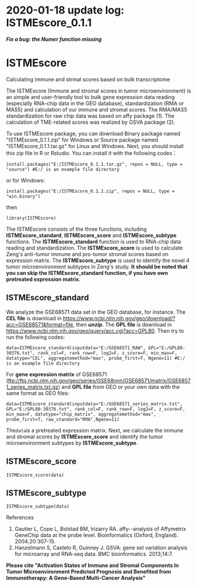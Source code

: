 # 2020-01-18 update log: ISTMEscore_0.1.1
***Fix a bug: the Numer function missing***

# ISTMEscore
Calculating immune and strmal scores based on bulk transcriptome

The ISTMEscore (Immune and stromal scores in tumor microenvironment) is an simple and user-friendly tool to bulk gene expression data reading (especially RNA-chip data in the GEO database), standardization (RMA or MAS5) and calculation of our immune and stromal scores. The RMA/MAS5 standardization for raw chip data was based on affy package (1). The calculation of TME-related scores was realized by GSVA package (2).


To use ISTMEscore package, you can download Binary package named "ISTMEscore_0.1.1.zip" for Windows or Source package named "ISTMEscore_0.1.1.tar.gz" for Linux and Windows. Next, you should install this zip file in R or Rstudio. You can install it with the following codes：

```install.packages("E:/ISTMEscore_0.1.1.tar.gz", repos = NULL, type = "source") #E:/ is an example file directory```

or for Windows:

```install.packages("E:/ISTMEscore_0.1.1.zip", repos = NULL, type = "win.binary")```

then

```library(ISTMEscore)```

The ISTMEscore consists of the three functions, including **ISTMEscore_standard**, **ISTMEscore_score** and **ISTMEscore_subtype** functions. The **ISTMEscore_standard** function is used to RNA-chip data reading and standardization. The **ISTMEscore_score** is used to calculate Zeng's anti-tumor immune and pro-tumor stromal scores based on expression matrix. The **ISTMEscore_subtype** is used to identify the novel 4 tumor microenvironment subtypes in Zeng's study. **It should be noted that you can skip the ISTMEscore_standard function, if you have own pretreated expression matrix.**


## ISTMEscore_standard
We analyze the GSE68571 data set in the GEO database, for instance. The **CEL file** is download in https://www.ncbi.nlm.nih.gov/geo/download/?acc=GSE68571&format=file, then ***unzip***. The **GPL file** is download in https://www.ncbi.nlm.nih.gov/geo/query/acc.cgi?acc=GPL80. Then try to run the following codes:

```data=ISTMEscore_standard(inputdata="E:/GSE68571_RAW", GPL="E:/GPL80-30376.txt", rank_col=F, rank_row=F, log2=F, z_score=F, min_max=F, datatype="CEL", aggregatemethod="max", probe_first=T, Ngene=11) #E:/ is an example file directory```

For **gene expression matrix** of GSE68571 (ftp://ftp.ncbi.nlm.nih.gov/geo/series/GSE68nnn/GSE68571/matrix/GSE68571_series_matrix.txt.gz) and **GPL file** from GEO or your own data with the same format as GEO files: 

```data=ISTMEscore_standard(inputdata="E:/GSE68571_series_matrix.txt", GPL="E:/GPL80-30376.txt", rank_col=F, rank_row=F, log2=F, z_score=F, min_max=F, datatype="chip_matrix", aggregatemethod="max", probe_first=T, raw_standard="RMA",Ngene=11)```

The```data```is a pretreated expression matrix. Next, we calculate the immune and stromal scores by **ISTMEscore_score** and identify the tumor microenvironment subtypes by **ISTMEscore_subtype**.
## ISTMEscore_score
```ISTMEscore_score(data)```

## ISTMEscore_subtype
```ISTMEscore_subtype(data)```

References
1.	Gautier L, Cope L, Bolstad BM, Irizarry RA. affy--analysis of Affymetrix GeneChip data at the probe level. Bioinformatics (Oxford, England). 2004;20:307-15.
2.	Hanzelmann S, Castelo R, Guinney J. GSVA: gene set variation analysis for microarray and RNA-seq data. BMC bioinformatics. 2013;14:7.

**Please cite "Activation States of Immune and Stromal Components In Tumor Microenvironment Predicted Prognosis and Benefited from Immunotherapy: A Gene-Based Multi-Cancer Analysis"**
